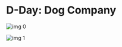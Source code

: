 # D-Day: Dog Company

![img 0](https://i.imgur.com/3p3jLJ1.jpg)

![img 1](https://i.imgur.com/9qyIgOu.jpg)


